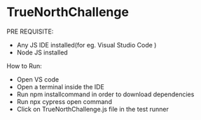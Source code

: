 # TrueNorthChallenge
PRE REQUISITE:
- Any JS IDE installed(for eg. Visual Studio Code )
- Node JS installed

How to Run:
- Open VS code
- Open a terminal inside the IDE
- Run npm installcommand in order to download dependencies
- Run npx cypress open command
- Click on TrueNorthChallenge.js file in the test runner
